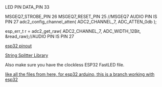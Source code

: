 LED PIN DATA_PIN   33

MSGEQ7_STROBE_PIN 26 
MSGEQ7_RESET_PIN  25
//MSGEQ7 AUDIO PIN IS PIN 27
adc2_config_channel_atten( ADC2_CHANNEL_7, ADC_ATTEN_0db );

esp_err_t r = adc2_get_raw( ADC2_CHANNEL_7, ADC_WIDTH_12Bit, &read_raw);//AUDIO PIN IS PIN 27

[esp32 pinout](https://1.bp.blogspot.com/-RL8tkZprmjc/WMxXKaIgocI/AAAAAAAAALw/xLM5Qt3jgSALQ_hHRaurJswgGK5G4wVxwCLcB/s1600/myESP32%2BDevKitC%2Bpinout.png)

[String Splitter Library](https://github.com/aharshac/StringSplitter)  

Also make sure you have the clockless ESP32 FastLED file. 

[like all the files from here, for esp32 arduino, this is a branch working with esp32](https://github.com/samguyer/FastLED/tree/master/platforms/esp/32)
